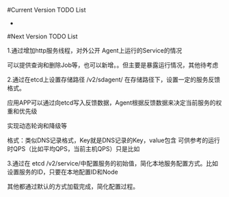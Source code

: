 #Current Version TODO List

-

#Next Version TODO List

1.通过增加http服务线程，对外公开 Agent上运行的Service的情况

可以提供查询和删除Job等，也可以新增。。但主要是暴露运行情况，其他待考虑

2.通过在etcd上设置存储路径 /v2/sdagent/ 在存储路径下，设置一定的服务反馈格式。

应用APP可以通过向etcd写入反馈数据，Agent根据反馈数据来决定当前服务的权重和优先级

实现动态轮询和降级等

格式：类似DNS记录格式，Key就是DNS记录的Key，value包含 可供参考的运行时QPS（比如平均QPS，当前主机QPS）只是比如

3.通过在 etcd /v2/service/中配置服务的初始值，简化本地服务配置方式。比如设置服务的ID，只要在本地配置ID和Node

其他都通过默认的方式加载完成，简化配置过程。
